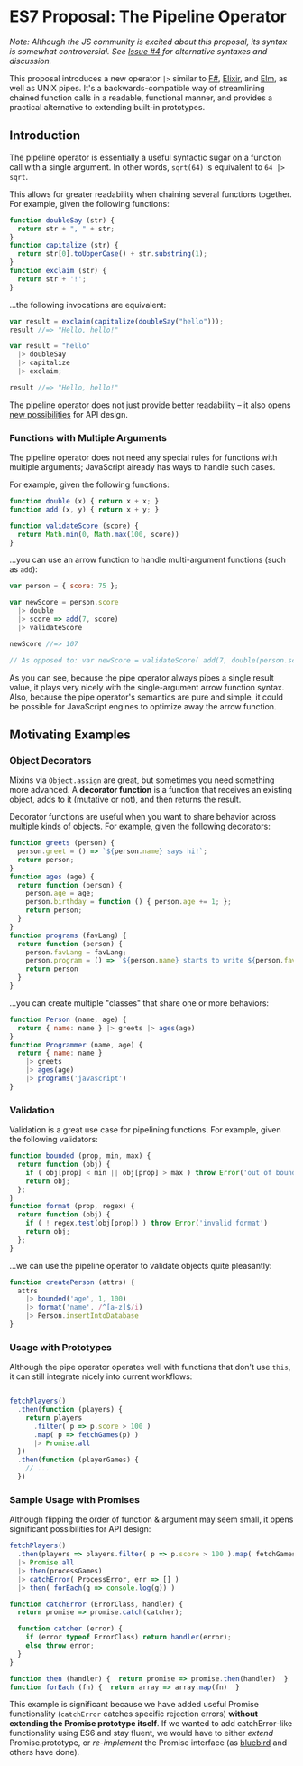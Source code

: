 # ES7 Proposal: The Pipeline Operator

*Note: Although the JS community is excited about this proposal, its syntax is somewhat controversial. See [Issue #4](https://github.com/mindeavor/es-pipeline-operator/issues/4) for alternative syntaxes and discussion.*

This proposal introduces a new operator `|>` similar to
  [F#](https://en.wikibooks.org/wiki/F_Sharp_Programming/Higher_Order_Functions#The_.7C.3E_Operator),
  [Elixir](https://www.safaribooksonline.com/library/view/programming-elixir/9781680500530/f_0057.html),
  and [Elm](https://edmz.org/design/2015/07/29/elm-lang-notes.html),
  as well as UNIX pipes. It's a backwards-compatible way of streamlining chained function calls in a readable, functional manner, and provides a practical alternative to extending built-in prototypes.

## Introduction

The pipeline operator is essentially a useful syntactic sugar on a function call with a single argument. In other words, `sqrt(64)` is equivalent to `64 |> sqrt`.

This allows for greater readability when chaining several functions together. For example, given the following functions:

```js
function doubleSay (str) {
  return str + ", " + str;
}
function capitalize (str) {
  return str[0].toUpperCase() + str.substring(1);
}
function exclaim (str) {
  return str + '!';
}
```

...the following invocations are equivalent:

```js
var result = exclaim(capitalize(doubleSay("hello")));
result //=> "Hello, hello!"

var result = "hello"
  |> doubleSay
  |> capitalize
  |> exclaim;

result //=> "Hello, hello!"
```

The pipeline operator does not just provide better readability – it also opens [new possibilities](#sample-usage-with-promises) for API design.

### Functions with Multiple Arguments

The pipeline operator does not need any special rules for functions with multiple arguments; JavaScript already has ways to handle such cases.

For example, given the following functions:

```js
function double (x) { return x + x; }
function add (x, y) { return x + y; }

function validateScore (score) {
  return Math.min(0, Math.max(100, score))
}
```

...you can use an arrow function to handle multi-argument functions (such as `add`):

```js
var person = { score: 75 };

var newScore = person.score
  |> double
  |> score => add(7, score)
  |> validateScore

newScore //=> 107

// As opposed to: var newScore = validateScore( add(7, double(person.score)) )
```

As you can see, because the pipe operator always pipes a single result value, it plays very nicely with the single-argument arrow function syntax. Also, because the pipe operator's semantics are pure and simple, it could be possible for JavaScript engines to optimize away the arrow function.

## Motivating Examples

### Object Decorators

Mixins via `Object.assign` are great, but sometimes you need something more advanced. A **decorator function** is a function that receives an existing object, adds to it (mutative or not), and then returns the result.

Decorator functions are useful when you want to share behavior across multiple kinds of objects. For example, given the following decorators:

```js
function greets (person) {
  person.greet = () => `${person.name} says hi!`;
  return person;
}
function ages (age) {
  return function (person) {
    person.age = age;
    person.birthday = function () { person.age += 1; };
    return person;
  }
}
function programs (favLang) {
  return function (person) {
    person.favLang = favLang;
    person.program = () => `${person.name} starts to write ${person.favLang}!`;
    return person
  }
}
```

...you can create multiple "classes" that share one or more behaviors:

```js
function Person (name, age) {
  return { name: name } |> greets |> ages(age)
}
function Programmer (name, age) {
  return { name: name }
    |> greets
    |> ages(age)
    |> programs('javascript')
}
```

### Validation

Validation is a great use case for pipelining functions. For example, given the following validators:

```js
function bounded (prop, min, max) {
  return function (obj) {
    if ( obj[prop] < min || obj[prop] > max ) throw Error('out of bounds');
    return obj;
  };
}
function format (prop, regex) {
  return function (obj) {
    if ( ! regex.test(obj[prop]) ) throw Error('invalid format')
    return obj;
  };
}
```

...we can use the pipeline operator to validate objects quite pleasantly:

```js
function createPerson (attrs) {
  attrs
    |> bounded('age', 1, 100)
    |> format('name', /^[a-z]$/i)
    |> Person.insertIntoDatabase
}
```

### Usage with Prototypes

Although the pipe operator operates well with functions that don't use `this`, it can still integrate nicely into current workflows:

```js

fetchPlayers()
  .then(function (players) {
    return players
      .filter( p => p.score > 100 )
      .map( p => fetchGames(p) )
      |> Promise.all
  })
  .then(function (playerGames) {
    // ...
  })

```

### Sample Usage with Promises

Although flipping the order of function & argument may seem small, it opens significant possibilities for API design:

```js
fetchPlayers()
  .then(players => players.filter( p => p.score > 100 ).map( fetchGames ))
  |> Promise.all
  |> then(processGames)
  |> catchError( ProcessError, err => [] )
  |> then( forEach(g => console.log(g)) )

function catchError (ErrorClass, handler) {
  return promise => promise.catch(catcher);

  function catcher (error) {
    if (error typeof ErrorClass) return handler(error);
    else throw error;
  }
}

function then (handler) {  return promise => promise.then(handler)  }
function forEach (fn) {  return array => array.map(fn)  }
```

This example is significant because we have added useful Promise functionality (`catchError` catches specific rejection errors) **without extending the Promise prototype itself**. If we wanted to add catchError-like functionality using ES6 and stay fluent, we would have to either *extend* Promise.prototype, or *re-implement* the Promise interface (as [bluebird](https://github.com/petkaantonov/bluebird) and others have done).
